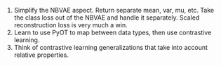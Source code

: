 1. Simplify the NBVAE aspect.
   Return separate mean, var, mu, etc.
   Take the class loss out of the NBVAE and handle it separately.
   Scaled reconstruction loss is very much a win.
2. Learn to use PyOT to map between data types, then use contrastive learning.
3. Think of contrastive learning generalizations that take into account relative properties.

